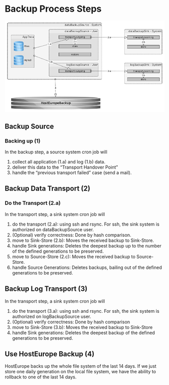 # Backup Process Steps

![the backup process][backup process]

[backup process]: backup_phases.png "the backup process"

## Backup Source
### Backing up (1)
In the backup step, a source system cron job will 
1. collect all application (1.a) and log (1.b) data.
2. deliver this data to the “Transport Handover Point”
3. handle the “previous transport failed” case (send a mail).

## Backup Data Transport (2)
### Do the Transport (2.a)
In the transport step, a sink system cron job will
1. do the transport (2.a): using ssh and rsync. For ssh, the sink system is authorized on dataBackupSource user.
2. (Optional) verify correctness: Done by hash comparison.
3. move to Sink-Store (2.b): Moves the received backup to Sink-Store.
4. handle Sink generations: Deletes the deepest backup up to the number of the defined generations to be preserved.
5. move to Source-Store (2.c): Moves the received backup to Source-Store.
6. handle Source Generations: Deletes backups, bailing out of the defined generations to be preserved.

## Backup Log Transport (3)
In the transport step, a sink system cron job will
1. do the transport (3.a): using ssh and rsync. For ssh, the sink system is authorized on logBackupSource user.
2. (Optional) verify correctness: Done by hash comparison
3. move to Sink-Store (3.b): Moves the received backup to Sink-Store
4. handle Sink generations: Deletes the deepest backup of the defined generations to be preserved.

## Use HostEurope Backup (4)
HostEurope backs up the whole file system of the last 14 days. If we just store one daily generation on the local file system, we have the ability to rollback to one of the last 14 days.
